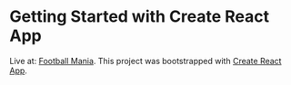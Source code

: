 # Getting Started with Create React App

Live at: [Football Mania](https://football-mania24.netlify.app/).
This project was bootstrapped with [Create React App](https://github.com/facebook/create-react-app).


